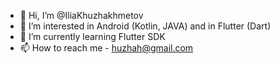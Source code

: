 - 👋 Hi, I’m @IliaKhuzhakhmetov
- 👀 I’m interested in Android (Kotlin, JAVA) and in Flutter (Dart)
- 🌱 I’m currently learning Flutter SDK
- 📫 How to reach me - huzhah@gmail.com
